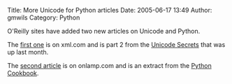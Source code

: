 Title: More Unicode for Python articles
Date: 2005-06-17 13:49
Author: gmwils
Category: Python

O'Reilly sites have added two new articles on Unicode and Python.

The [first one][] is on xml.com and is part 2 from the [Unicode
Secrets][] that was up last month.

The [second article][] is on onlamp.com and is an extract from the
[Python Cookbook][].

  [first one]: http://www.xml.com/pub/a/2005/06/15/py-xml.html
  [Unicode Secrets]: http://www.xml.com/pub/a/2005/05/18/unicode.html
  [second article]: http://www.onlamp.com/pub/a/python/excerpt/pythonckbk_chap1/index.html
  [Python Cookbook]: http://www.amazon.com/exec/obidos/ASIN/0596007973/pseudofish-20
